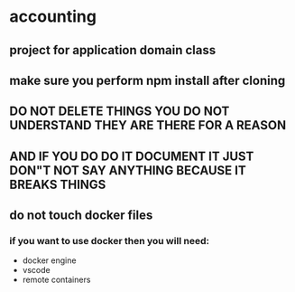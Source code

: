 # accounting
## project for application domain class
## make sure you perform npm install after cloning
## DO NOT DELETE THINGS YOU DO NOT UNDERSTAND THEY ARE THERE FOR A REASON
## AND IF YOU DO DO IT DOCUMENT IT JUST DON"T NOT SAY ANYTHING BECAUSE IT BREAKS THINGS

## do not touch docker files
### if you want to use docker then you will need:
- docker engine
- vscode
- remote containers





